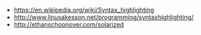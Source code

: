 - https://en.wikipedia.org/wiki/Syntax_highlighting
- http://www.linusakesson.net/programming/syntaxhighlighting/
- http://ethanschoonover.com/solarized
